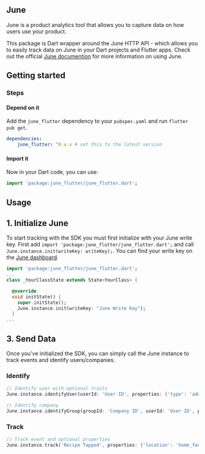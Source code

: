 ## June

June is a product analytics tool that allows you to capture data on how users use your product.

This package is Dart wrapper around the June HTTP API - which allows you to easily track data on June in your Dart projects and Flutter apps. Check out the official [June documention](https://www.june.so/docs) for more information on using June. 

## Getting started

### Steps

#### Depend on it
Add the `june_flutter` dependency to your `pubspec.yaml` and run `flutter pub get`.
```yaml
dependencies:
    june_flutter: ^0.x.x # set this to the latest version
```

#### Import it
Now in your Dart code, you can use:
```dart
import 'package:june_flutter/june_flutter.dart';
```

## Usage

## 1. Initialize June
To start tracking with the SDK you must first initialize with your June write key. First add `import 'package:june_flutter/june_flutter.dart';` and call `June.instance.init(writeKey: writeKey);`. You can find your write key on the [June dashboard](https://analytics.june.so/).

```dart
import 'package:june_flutter/june_flutter.dart';
...
class _YourClassState extends State<YourClass> {

  @override
  void initState() {
    super.initState();
    June.instance.init(writeKey: "June Write Key");
  }
...
```

## 3. Send Data
Once you've initialized the SDK, you can simply call the June instance to track events and identify users/companies.

### Identify
```dart
// Identify user with optional traits
June.instance.identifyUser(userId: 'User ID', properties: {'type': 'admin'});

// Identify company
June.instance.identifyGroup(groupId: 'Company ID', userId: 'User ID', properties: {'plan': 'enterprise'});
```

### Track
```dart
// Track event and optional properties
June.instance.track('Recipe Tapped', properties: {'location': 'home_feed'});
```